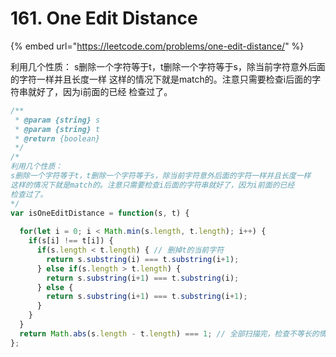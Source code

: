 # 161. One Edit Distance

{% embed url="https://leetcode.com/problems/one-edit-distance/" %}

利用几个性质： s删除一个字符等于t，t删除一个字符等于s，除当前字符意外后面的字符一样并且长度一样 这样的情况下就是match的。注意只需要检查i后面的字符串就好了，因为i前面的已经 检查过了。

```javascript
/**
 * @param {string} s
 * @param {string} t
 * @return {boolean}
 */
/*
利用几个性质：
s删除一个字符等于t，t删除一个字符等于s，除当前字符意外后面的字符一样并且长度一样
这样的情况下就是match的。注意只需要检查i后面的字符串就好了，因为i前面的已经
检查过了。
*/
var isOneEditDistance = function(s, t) {
  
  for(let i = 0; i < Math.min(s.length, t.length); i++) {
    if(s[i] !== t[i]) {
      if(s.length < t.length) { // 删掉t的当前字符
        return s.substring(i) === t.substring(i+1);
      } else if(s.length > t.length) {
        return s.substring(i+1) === t.substring(i);
      } else {
        return s.substring(i+1) === t.substring(i+1);
      }
    }
  }
  return Math.abs(s.length - t.length) === 1; // 全部扫描完，检查不等长的情况。
};
```

